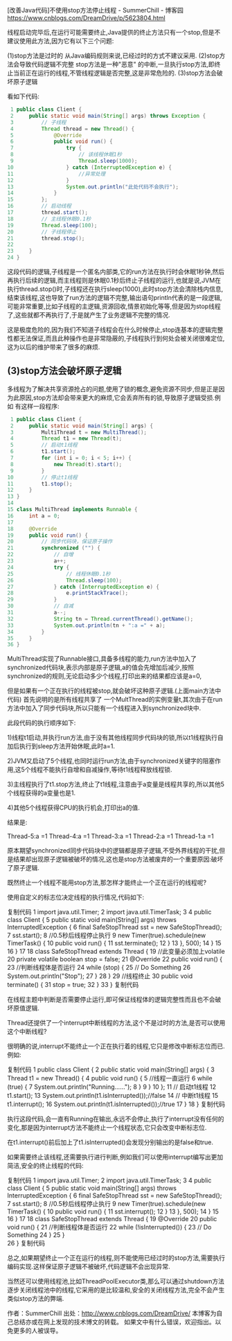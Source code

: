 


[改善Java代码]不使用stop方法停止线程 - SummerChill - 博客园 https://www.cnblogs.com/DreamDrive/p/5623804.html


线程启动完毕后,在运行可能需要终止,Java提供的终止方法只有一个stop,但是不建议使用此方法,因为它有以下三个问题:

(1)stop方法是过时的
从Java编码规则来说,已经过时的方式不建议采用.
(2)stop方法会导致代码逻辑不完整
stop方法是一种"恶意" 的中断,一旦执行stop方法,即终止当前正在运行的线程,不管线程逻辑是否完整,这是非常危险的.
(3)stop方法会破坏原子逻辑

看如下代码:

```java
 1 public class Client {
 2     public static void main(String[] args) throws Exception {
 3         // 子线程
 4         Thread thread = new Thread() {
 5             @Override
 6             public void run() {
 7                 try {
 8                     // 该线程休眠1秒
 9                     Thread.sleep(1000);
10                 } catch (InterruptedException e) {
11                     //异常处理
12                 }
13                 System.out.println("此处代码不会执行");
14             }
15         };
16         // 启动线程
17         thread.start();
18         // 主线程休眠0.1秒
19         Thread.sleep(100);
20         // 子线程停止
21         thread.stop();
22 
23     }
24 }
```
 

这段代码的逻辑,子线程是一个匿名内部类,它的run方法在执行时会休眠1秒钟,然后再执行后续的逻辑,而主线程则是休眠0.1秒后终止子线程的运行,也就是说,JVM在执行thread.stop()时,子线程还在执行sleep(1000),此时stop方法会清除栈内信息,结束该线程,这也导致了run方法的逻辑不完整,输出语句println代表的是一段逻辑,可能非常重要,比如子线程的主逻辑,资源回收,情景初始化等等,但是因为stop线程了,这些就都不再执行了,于是就产生了业务逻辑不完整的情况.

这是极度危险的,因为我们不知道子线程会在什么时候停止,stop连基本的逻辑完整性都无法保证,而且此种操作也是非常隐蔽的,子线程执行到何处会被关闭很难定位,这为以后的维护带来了很多的麻烦. 

## (3)stop方法会破坏原子逻辑

多线程为了解决共享资源抢占的问题,使用了锁的概念,避免资源不同步,但是正是因为此原因,stop方法却会带来更大的麻烦,它会丢弃所有的锁,导致原子逻辑受损.例如 有这样一段程序:

```java
 1 public class Client {
 2     public static void main(String[] args) {
 3         MultiThread t = new MultiThread();
 4         Thread t1 = new Thread(t);
 5         // 启动t1线程
 6         t1.start();
 7         for (int i = 0; i < 5; i++) {
 8             new Thread(t).start();
 9         }
10         // 停止t1线程
11         t1.stop();
12     }
13 }
14 
15 class MultiThread implements Runnable {
16     int a = 0;
17 
18     @Override
19     public void run() {
20         // 同步代码块，保证原子操作
21         synchronized ("") {
22             // 自增
23             a++;
24             try {
25                 // 线程休眠0.1秒
26                 Thread.sleep(100);
27             } catch (InterruptedException e) {
28                 e.printStackTrace();
29             }
30             // 自减
31             a--;
32             String tn = Thread.currentThread().getName();
33             System.out.println(tn + ":a =" + a);
34         }
35     }
36 }
```
 

 MultiThread实现了Runnable接口,具备多线程的能力,run方法中加入了synchronized代码块,表示内部是原子逻辑,a的值会先增加后减少,按照synchronized的规则,无论启动多少个线程,打印出来的结果都应该是a=0,

但是如果有一个正在执行的线程被stop,就会破坏这种原子逻辑.(上面main方法中代码)
首先说明的是所有线程共享了 一个MultThread的实例变量t,其次由于在run方法中加入了同步代码块,所以只能有一个线程进入到synchronized块中.

此段代码的执行顺序如下:

1)线程t1启动,并执行run方法,由于没有其他线程同步代码块的锁,所以t1线程执行自加后执行到sleep方法开始休眠,此时a=1.

2)JVM又启动了5个线程,也同时运行run方法,由于synchronized关键字的阻塞作用,这5个线程不能执行自增和自减操作,等待t1线程释放线程锁.

3)主线程执行了t1.stop方法,终止了t1线程,注意由于a变量是线程共享的,所以其他5个线程获得的a变量也是1.

4)其他5个线程获得CPU的执行机会,打印出a的值.

结果是:

Thread-5:a =1
Thread-4:a =1
Thread-3:a =1
Thread-2:a =1
Thread-1:a =1
 

原本期望synchronized同步代码块中的逻辑都是原子逻辑,不受外界线程的干扰,但是结果却出现原子逻辑被破坏的情况,这也是stop方法被废弃的一个重要原因:破坏了原子逻辑.

既然终止一个线程不能用stop方法,那怎样才能终止一个正在运行的线程呢?

使用自定义的标志位决定线程的执行情况,代码如下:

复制代码
 1 import java.util.Timer;
 2 import java.util.TimerTask;
 3 
 4 public class Client {
 5     public static void main(String[] args) throws InterruptedException {
 6         final SafeStopThread sst = new SafeStopThread();
 7         sst.start();
 8         //0.5秒后线程停止执行
 9         new Timer(true).schedule(new TimerTask() {
10             public void run() {
11                 sst.terminate();
12             }
13         }, 500);
14     }
15 
16 }
17 
18 class SafeStopThread extends Thread {
19     //此变量必须加上volatile
20     private volatile boolean stop = false;
21     @Override
22     public void run() {
23         //判断线程体是否运行
24         while (stop) {
25             // Do Something
26             System.out.println("Stop");
27         }
28     }
29     //线程终止
30     public void terminate() {
31         stop = true;
32     }
33 }
复制代码
 

在线程主题中判断是否需要停止运行,即可保证线程体的逻辑完整性而且也不会破坏原值逻辑.

Thread还提供了一个interrupt中断线程的方法,这个不是过时的方法,是否可以使用这个中断线程?

很明确的说,interrupt不能终止一个正在执行着的线程,它只是修改中断标志位而已.例如:

复制代码
 1 public class Client {
 2     public static void main(String[] args) {
 3         Thread t1 = new Thread() {
 4             public void run() {
 5                 //线程一直运行
 6                 while (true) {
 7                     System.out.println("Running……");
 8                 }
 9             }
10         };
11         // 启动t1线程
12         t1.start();
13         System.out.println(t1.isInterrupted());//false
14         // 中断t1线程
15         t1.interrupt();
16         System.out.println(t1.isInterrupted());//true
17     }
18 }
复制代码
 

执行这段代码,会一直有Running在输出,永远不会停止,执行了interrupt没有任何的变化,那是因为interrupt方法不能终止一个线程状态,它只会改变中断标志位.

在t1.interrupt()前后加上了t1.isInterrupted()会发现分别输出的是false和true.

如果需要终止该线程,还需要执行进行判断,例如我们可以使用interrupt编写出更加简洁,安全的终止线程的代码:

复制代码
 1 import java.util.Timer;
 2 import java.util.TimerTask;
 3 
 4 public class Client {
 5     public static void main(String[] args) throws InterruptedException {
 6         final SafeStopThread sst = new SafeStopThread();
 7         sst.start();
 8         //0.5秒后线程停止执行
 9         new Timer(true).schedule(new TimerTask() {
10             public void run() {
11                 sst.interrupt();
12             }
13         }, 500);
14     }
15 
16 }
17 
18 class SafeStopThread extends Thread {
19     @Override
20     public void run() {
21         //判断线程体是否运行
22         while (!isInterrupted()) {
23             // Do Something
24         }
25     }    
26 }
复制代码
 

总之,如果期望终止一个正在运行的线程,则不能使用已经过时的stop方法,需要执行编码实现.这样保证原子逻辑不被破坏,代码逻辑不会出现异常.

当然还可以使用线程池,比如ThreadPoolExecutor类,那么可以通过shutdown方法逐步关闭线程池中的线程,它采用的是比较温和,安全的关闭线程方法,完全不会产生类似stop方法的弊端.

 

作者：SummerChill 
出处：http://www.cnblogs.com/DreamDrive/ 
本博客为自己总结亦或在网上发现的技术博文的转载。 如果文中有什么错误，欢迎指出。以免更多的人被误导。 
